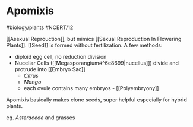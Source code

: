 # Apomixis
#biology/plants #NCERT/12 

[[Asexual Reprouction]], but mimics [[Sexual Reproduction In Flowering Plants]].
[[Seed]] is formed without fertilization.
A few methods:
- diploid egg cell, no reduction division
- Nucellar Cells ([[Megasporangium#^6e8699|nucellus]]) divide and protrude into [[Embryo Sac]]
	- *Citrus* 
	- *Mango*
	- each ovule contains many embryos - [[Polyembryony]]

Apomixis basically makes clone seeds, super helpful especially for hybrid plants. 

eg. *Asteraceae* and grasses